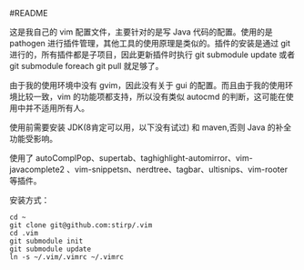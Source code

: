 #README

这是我自己的 vim 配置文件，主要针对的是写 Java 代码的配置。使用的是 pathogen 进行插件管理，其他工具的使用原理是类似的。插件的安装是通过 git 进行的，所有插件都是子项目，因此更新插件时执行 git submodule update 或者 git submodule foreach git pull 就足够了。

由于我的使用环境中没有 gvim，因此没有关于 gui 的配置。而且由于我的使用环境比较一致，vim 的功能项都支持，所以没有类似 autocmd 的判断，这可能在使用中并不适用所有人。

使用前需要安装 JDK(8肯定可以用，以下没有试过) 和 maven,否则 Java 的补全功能受影响。

使用了 autoComplPop、supertab、taghighlight-automirror、vim-javacomplete2 、vim-snippetsn、nerdtree、tagbar、ultisnips、vim-rooter 等插件。

安装方式：

	cd ~
	git clone git@github.com:stirp/.vim
	cd .vim
	git submodule init
	git submodule update
	ln -s ~/.vim/.vimrc ~/.vimrc
